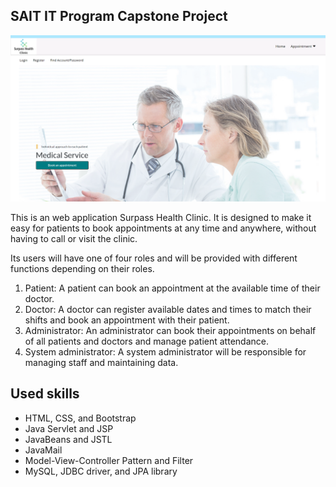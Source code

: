 ## SAIT IT Program Capstone Project

![main page](/web/img/main.png)

This is an web application Surpass Health Clinic. It is designed to make it easy for patients to book appointments at any time and anywhere, without having to call or visit the clinic.

Its users will have one of four roles and will be provided with different functions depending on their roles.

1. Patient: A patient can book an appointment at the available time of their doctor.
2. Doctor: A doctor can register available dates and times to match their shifts and book an appointment with their patient.
3. Administrator: An administrator can book their appointments on behalf of all patients and doctors and manage patient attendance.
4. System administrator: A system administrator will be responsible for managing staff and maintaining data.

## Used skills
- HTML, CSS, and Bootstrap
- Java Servlet and JSP
- JavaBeans and JSTL
- JavaMail
- Model-View-Controller Pattern and Filter
- MySQL, JDBC driver, and JPA library